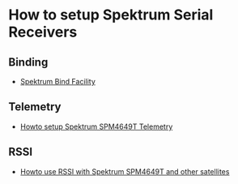 # How to setup Spektrum Serial Receivers
## Binding
 - [Spektrum Bind Facility](Spektrum-Satellite-Bind-for-3.2)

## Telemetry
 - [Howto setup Spektrum SPM4649T Telemetry](Spektrum-SPM4649T-SRXL-Telemetry-setup)

## RSSI
 - [Howto use RSSI with Spektrum SPM4649T and other satellites](Howto-use-RSSI-with-Spektrum-SPM4649T-and-other-satellites)
